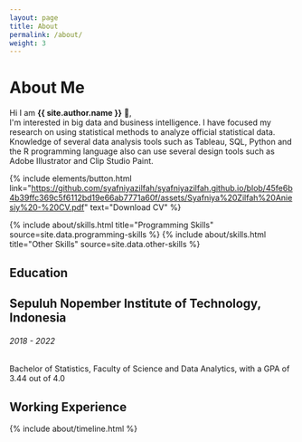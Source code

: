 ```yaml
---
layout: page
title: About
permalink: /about/
weight: 3
---
```


# **About Me**

Hi I am **{{ site.author.name }}** :wave:,<br>
I'm interested in big data and business intelligence. I have focused my research on using statistical methods to analyze official statistical data. Knowledge of several data analysis tools such as Tableau, SQL, Python and the R programming language also can use several design tools such as Adobe Illustrator and Clip Studio Paint.

{% include elements/button.html link="https://github.com/syafniyazilfah/syafniyazilfah.github.io/blob/45fe6b4b39ffc369c5f6112bd19e66ab7771a60f/assets/Syafniya%20Zilfah%20Aniesiy%20-%20CV.pdf" text="Download CV" %}

<div class="row">
{% include about/skills.html title="Programming Skills" source=site.data.programming-skills %}
{% include about/skills.html title="Other Skills" source=site.data.other-skills %}
</div>

## Education
<div class="timeline-body bg-themed">
    <div class="timeline-item">
        <div class="content">
          <h2>Sepuluh Nopember Institute of Technology, Indonesia</h2>
          <h6 class="date">2018 - 2022</h6>
          <p>Bachelor of Statistics, Faculty of Science and Data Analytics, with a GPA of 3.44 out of 4.0</p>
        </div>
      </div>
</div>

## Working Experience
<div class="row">
{% include about/timeline.html %}
</div>
